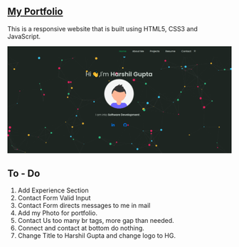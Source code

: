 ## [My Portfolio](https://harshil-gupta.github.io/Portfolio/)
This is a responsive website that is built using HTML5, CSS3 and JavaScript.

![Screenshot from Site](images/Portfolio.png)

## To - Do
1. Add Experience Section
2. Contact Form Valid Input
3. Contact Form directs messages to me in mail 
4. Add my Photo for portfolio.
5. Contact Us too many br tags, more gap than needed.
6. Connect and contact at bottom do nothing.
7. Change Title to Harshil Gupta and change logo to HG.
